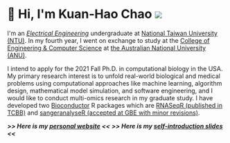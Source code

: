 # 👋 Hi, I'm Kuan-Hao Chao <img src="https://kuanhao-chao.github.io/Kuanhao-Chao/kuanhao_chao.png">

I'm an *[Electrical Engineering](https://web.ee.ntu.edu.tw/eng/index.php)* undergraduate at [National Taiwan University (NTU)](https://www.ntu.edu.tw/english/index.html). In my fourth year, I went on exchange to study at the [College of Engineering & Computer Science](https://cecs.anu.edu.au) at [the Australian National University (ANU)](https://www.anu.edu.au).

I intend to apply for the 2021 Fall Ph.D. in computational biology in the USA. My primary research interest is to unfold real-world biological and medical problems using computational approaches like machine learning, algorithm design, mathematical model simulation, and software engineering, and I would like to conduct multi-omics research in my graduate study. I have developed two [Bioconductor](https://www.bioconductor.org/) R packages which are [RNASeqR (published in TCBB)](https://ieeexplore.ieee.org/document/8918337) and [sangeranalyseR (accepted at GBE with minor revisions)](https://doi.org/10.1101/2020.05.18.102459).

***>> Here is my [personal website](https://kuanhao-chao.github.io) <<***
***>> Here is my [self-introduction slides](https://slides.com/kuan-haochao/kuan-hao-chao) <<***
